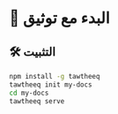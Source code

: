 # 🚀 البدء مع توثيق

## 🛠 التثبيت

```bash
npm install -g tawtheeq
tawtheeq init my-docs
cd my-docs
tawtheeq serve
```
